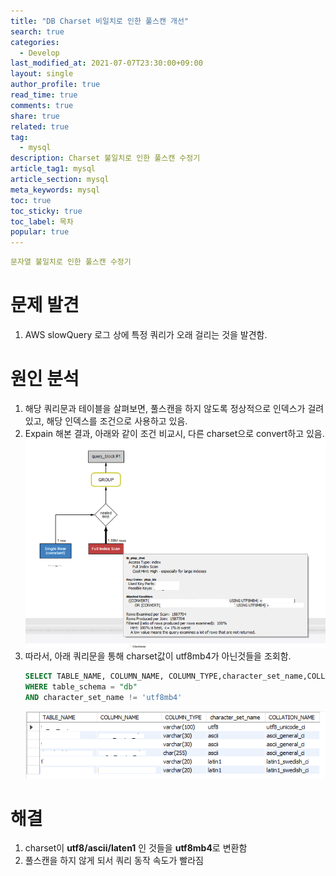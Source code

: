 ```yaml
---
title: "DB Charset 비일치로 인한 풀스캔 개선"
search: true
categories:
  - Develop
last_modified_at: 2021-07-07T23:30:00+09:00
layout: single
author_profile: true
read_time: true
comments: true
share: true
related: true
tag:
  - mysql
description: Charset 불일치로 인한 풀스캔 수정기
article_tag1: mysql
article_section: mysql
meta_keywords: mysql
toc: true
toc_sticky: true
toc_label: 목차
popular: true
---
```


```yaml
문자열 불일치로 인한 풀스캔 수정기
```

# 문제 발견

1. AWS slowQuery 로그 상에 특정 쿼리가 오래 걸리는 것을 발견함.  

# 원인 분석

1. 해당 쿼리문과 테이블을 살펴보면, 풀스캔을 하지 않도록 정상적으로 인덱스가 걸려있고, 해당 인덱스를 조건으로 사용하고 있음.  
1. Expain 해본 결과, 아래와 같이 조건 비교시, 다른 charset으로 convert하고 있음.
    ![image](/assets/image/slow_query/convert.png)
1. 따라서, 아래 쿼리문을 통해 charset값이 utf8mb4가 아닌것들을 조회함.
    ```sql
    SELECT TABLE_NAME, COLUMN_NAME, COLUMN_TYPE,character_set_name,COLLATION_NAME FROM information_schema.`COLUMNS` C
    WHERE table_schema = "db"
    AND character_set_name != 'utf8mb4'
    ```
    ![image](/assets/image/slow_query/charset.png)

# 해결

1. charset이 **utf8/ascii/laten1** 인 것들을 **utf8mb4**로 변환함
1. 풀스캔을 하지 않게 되서 쿼리 동작 속도가 빨라짐